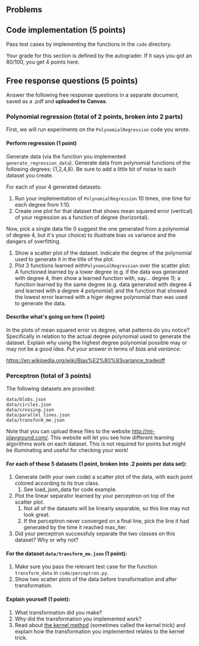 ## Problems

## Code implementation (5 points)
Pass test cases by implementing the functions in the `code` directory.

Your grade for this section is defined by the autograder. If it says you got an 80/100,
you get 4 points here.

## Free response questions (5 points)

Answer the following free response questions in a separate document, 
saved as a .pdf and **uploaded to Canvas**.

### Polynomial regression (total of 2 points, broken into 2 parts)

First, we will run experiments on the `PolynomialRegression` code you wrote.

#### Perform regression (1 point) 
Generate data (via the function you implemented `generate_regression_data`). Generate data from polynomial functions of the following degrees: {1,2,4,8}. Be sure to add a little bit of noise to each dataset you create. 

For each of your 4 generated datasets:
   1. Run your implementation of `PolynomialRegression` 10 times, one time for each degree from 1:10. 
   2. Create one plot for that dataset that shows mean squared error (vertical) of your regression as a function of degree (horizontal).
   
Now, pick a single data file (I suggest the one generated from a polynomial of degree 4, but it's your choice) to illustrate bias vs variance and the dangers of overfitting.
   1. Show a scatter plot of the dataset. Indicate the degree of the polynomial used to generate it in the title of the plot.
   2. Plot 3 functions learned with`PolynomialRegression` over the scatter plot: A functioned learned by a lower degree (e.g. if the data was generated with degree 4, then show a learned function with, say... degree 1); a function learned by the same degree (e.g. data generated with degree 4 and learned with a degree 4 polynomial) and the function that showed the lowest error learned with a higer degree polynomial than was used to generate the data.

#### Describe what's going on here (1 point) 
In the plots of mean squared error vs degree, what patterns do you notice? Specifically
in relation to the actual degree polynomial used to generate the dataset. Explain why
using the highest degree polynomial possible may or may not be a good idea. Put your
answer in terms of *bias* and *variance*:

https://en.wikipedia.org/wiki/Bias%E2%80%93variance_tradeoff

### Perceptron (total of 3 points)

The following datasets are provided:

```
data/blobs.json
data/circles.json
data/crossing.json
data/parallel_lines.json
data/transform_me.json
```

Note that you can upload these files to the website http://ml-playground.com/. This
website will let you see how different learning algorithms work on each dataset. This
is not required for points but might be illuminating and useful for checking your work!

#### For each of these 5 datasets (1 point, broken into .2 points per data set):

1. Generate (with your own code) a scatter plot of the data, with each point colored according to its true class.
   1. See load_json_data for code example.
2. Plot the linear separator learned by your perceptron on top of the scatter plot.
   1. Not all of the datasets will be linearly separable, so this line may not look great.
   1. If the perceptron never converged on a final line, pick the line it had generated by the time it reached max_iter. 
3. Did your perceptron successfuly separate the two classes on this dataset? Why or why not? 

#### For the dataset `data/transform_me.json` (1 point):
1. Make sure you pass the relevant test case for the function `transform_data` in `code/perceptron.py`.
2. Show two scatter plots of the data before transformation and after transformation.

#### Explain yourself (1 point):
1. What transformation did you make?
2. Why did the transformation you implemented work?
3. Read about [the kernel method](https://en.wikipedia.org/wiki/Kernel_method) (sometimes called the kernel trick) and explain how the transformation you implemented relates to the kernel trick.
 
